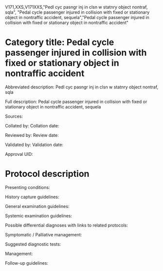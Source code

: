 V171,XXS,V171XXS,"Pedl cyc pasngr inj in clsn w statnry object nontraf, sqla", "Pedal cycle passenger injured in collision with fixed or stationary object in nontraffic accident, sequela","Pedal cycle passenger injured in collision with fixed or stationary object in nontraffic accident"
# Category title: Pedal cycle passenger injured in collision with fixed or stationary object in nontraffic accident

Abbreviated description: Pedl cyc pasngr inj in clsn w statnry object nontraf, sqla

Full description: Pedal cycle passenger injured in collision with fixed or stationary object in nontraffic accident, sequela

Sources:

Collated by:
Collation date:

Reviewed by:
Review date:

Validated by:
Validation date:

Approval UID:

# Protocol description

Presenting conditions:

History capture guidelines:

General examination guidelines:

Systemic examination guidelines:

Possible differential diagnoses with links to related protocols:

Symptomatic / Palliative management:

Suggested diagnostic tests:

Management:

Follow-up guidelines:
